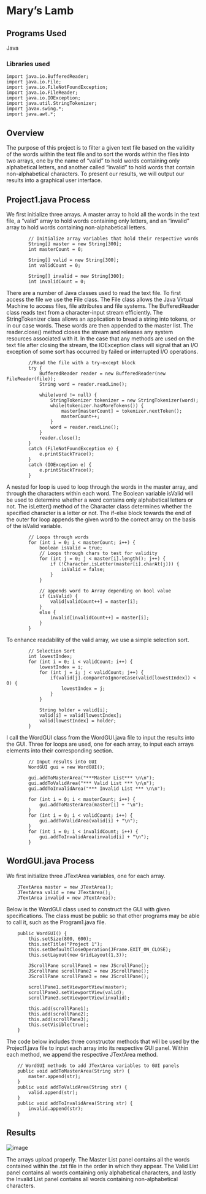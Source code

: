 # Mary’s Lamb
## Programs Used
Java

### Libraries used
```
import java.io.BufferedReader;
import java.io.File;
import java.io.FileNotFoundException;
import java.io.FileReader;
import java.io.IOException;
import java.util.StringTokenizer;
import javax.swing.*;
import java.awt.*;
```

## Overview
The purpose of this project is to filter a given text file based on the validity of the words within the text file and to sort the words within the files into two arrays, one by the name of “valid” to hold words containing only alphabetical letters, and another called “invalid” to hold words that contain non-alphabetical characters. To present our results, we will output our results into a graphical user interface.

## Project1.java Process
We first initialize three arrays. A master array to hold all the words in the text file, a “valid” array to hold words containing only letters, and an “invalid” array to hold words containing non-alphabetical letters.
```
        // Initialize array variables that hold their respective words
        String[] master = new String[300];
        int masterCount = 0;

        String[] valid = new String[300];
        int validCount = 0;

        String[] invalid = new String[300];
        int invalidCount = 0;
```

There are a number of Java classes used to read the text file. To first access the file we use the File class. The File class allows the Java Virtual Machine to access files, file attributes and file systems. The BufferedReader class reads text from a character-input stream efficiently. The StringTokenizer class allows an application to bread a string into tokens, or in our case words. These words are then appended to the master list. The reader.close() method closes the stream and releases any system resources associated with it. In the case that any methods are used on the text file after closing the stream, the IOException class will signal that an I/O exception of some sort has occurred by failed or interrupted I/O operations. 
```
        //Read the file with a try-except block
        try {
            BufferedReader reader = new BufferedReader(new FileReader(file));
            String word = reader.readLine();

            while(word != null) {
                StringTokenizer tokenizer = new StringTokenizer(word);
                while(tokenizer.hasMoreTokens()) {
                    master[masterCount] = tokenizer.nextToken();
                    masterCount++;
                }
                word = reader.readLine();
            }
            reader.close();
        }
        catch (FileNotFoundException e) {
            e.printStackTrace();
        }
        catch (IOException e) {
            e.printStackTrace();
        }
```

A nested for loop is used to loop through the words in the master array, and through the characters within each word. The Boolean variable isValid will be used to determine whether a word contains only alphabetical letters or not.  The isLetter() method of the Character class determines whether the specified character is a letter or not. The if-else block towards the end of the outer for loop appends the given word to the correct array on the basis of the isValid variable.
```
        // Loops through words
        for (int i = 0; i < masterCount; i++) {
            boolean isValid = true;
            // Loops through chars to test for validity
            for (int j = 0; j < master[i].length(); j++) {
                if (!Character.isLetter(master[i].charAt(j))) {
                    isValid = false;
                }
            }

            // appends word to Array depending on bool value
            if (isValid) {
                valid[validCount++] = master[i];
            }
            else {
                invalid[invalidCount++] = master[i];
            }
        }
```


To enhance readability of the valid array, we use a simple selection sort.
```
        // Selection Sort
        int lowestIndex;
        for (int i = 0; i < validCount; i++) {
            lowestIndex = i;
            for (int j = i; j < validCount; j++) {
                if(valid[j].compareToIgnoreCase(valid[lowestIndex]) < 0) {
                    lowestIndex = j;
                }
            }

            String holder = valid[i];
            valid[i] = valid[lowestIndex];
            valid[lowestIndex] = holder;
        }
```

I call the WordGUI class from the WordGUI.java file to input the results into the GUI. Three for loops are used, one for each array, to input each arrays elements into their corresponding section.
```
        // Input results into GUI
        WordGUI gui = new WordGUI();

        gui.addToMasterArea("***Master List*** \n\n");
        gui.addToValidArea("*** Valid List *** \n\n");
        gui.addToInvalidArea("*** Invalid List *** \n\n");

        for (int i = 0; i < masterCount; i++) {
            gui.addToMasterArea(master[i] + "\n");
        }
        for (int i = 0; i < validCount; i++) {
            gui.addToValidArea(valid[i] + "\n");
        }
        for (int i = 0; i < invalidCount; i++) {
            gui.addToInvalidArea(invalid[i] + "\n");
        }
```

## WordGUI.java Process
We first initialize three JTextArea variables, one for each array.
```
    JTextArea master = new JTextArea();
    JTextArea valid = new JTextArea();
    JTextArea invalid = new JTextArea();
```

Below is the WordGUI class used to construct the GUI with given specifications. The class must be public so that other programs may be able to call it, such as the Program1.java file.
```
    public WordGUI() {
        this.setSize(800, 600);
        this.setTitle("Project 1");
        this.setDefaultCloseOperation(JFrame.EXIT_ON_CLOSE);
        this.setLayout(new GridLayout(1,3));

        JScrollPane scrollPane1 = new JScrollPane();
        JScrollPane scrollPane2 = new JScrollPane();
        JScrollPane scrollPane3 = new JScrollPane();

        scrollPane1.setViewportView(master);
        scrollPane2.setViewportView(valid);
        scrollPane3.setViewportView(invalid);

        this.add(scrollPane1);
        this.add(scrollPane2);
        this.add(scrollPane3);
        this.setVisible(true);
    }
```

The code below includes three constructor methods that will be used by the Project1.java file to input each array into its respective GUI panel. Within each method, we append the respective JTextArea method.
```
    // WordGUI methods to add JTextArea variables to GUI panels
    public void addToMasterArea(String str) {
        master.append(str);
    }
    public void addToValidArea(String str) {
        valid.append(str);
    }
    public void addToInvalidArea(String str) {
        invalid.append(str);
    }
```

## Results
![image](https://user-images.githubusercontent.com/68082808/95660127-bc744800-0af3-11eb-81b9-2e03213b941e.png)

The arrays upload properly. The Master List panel contains all the words contained within the .txt file in the order in which they appear. The Valid List panel contains all words containing only alphabetical characters, and lastly the Invalid List panel contains all words containing non-alphabetical characters.
